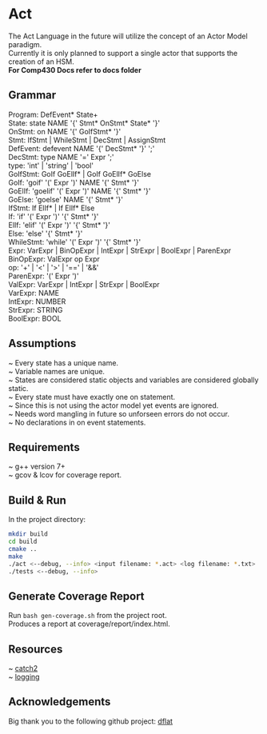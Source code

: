 # Act
The Act Language in the future will utilize the concept of an Actor Model paradigm.<br />
Currently it is only planned to support a single actor that supports the creation of an HSM.<br />
**For Comp430 Docs refer to docs folder**

## Grammar
Program: DefEvent* State+ <br />
State: state NAME '{' Stmt* OnStmt* State* '}' <br />
OnStmt: on NAME '{' GoIfStmt* '}' <br />
Stmt: IfStmt | WhileStmt | DecStmt | AssignStmt <br />
DefEvent: defevent NAME '{' DecStmt* '}' ';' <br />
DecStmt: type NAME '=' Expr ';' <br />
type: 'int' | 'string' | 'bool' <br />
GoIfStmt: GoIf GoElIf* | GoIf GoElIf* GoElse <br />
GoIf: 'goif' '(' Expr ')' NAME '{' Stmt* '}' <br />
GoElIf: 'goelif' '(' Expr ')' NAME '{' Stmt* '}' <br />
GoElse: 'goelse' NAME '{' Stmt* '}' <br />
IfStmt: If ElIf* | If ElIf* Else <br />
If: 'if' '(' Expr ')' '{' Stmt* '}' <br />
ElIf: 'elif' '(' Expr ')' '{' Stmt* '}' <br />
Else: 'else' '{' Stmt* '}' <br />
WhileStmt: 'while' '(' Expr ')' '{' Stmt* '}' <br />
Expr: VarExpr | BinOpExpr | IntExpr | StrExpr | BoolExpr | ParenExpr <br />
BinOpExpr: ValExpr op Expr <br />
op: '+' | '<' | '>' | '==' | '&&' <br />
ParenExpr: '(' Expr ')' <br />
ValExpr: VarExpr | IntExpr | StrExpr | BoolExpr <br />
VarExpr: NAME <br />
IntExpr: NUMBER <br />
StrExpr: STRING <br />
BoolExpr: BOOL

## Assumptions
~ Every state has a unique name. <br />
~ Variable names are unique. <br />
~ States are considered static objects and variables are considered globally static.<br />
~ Every state must have exactly one on statement.<br />
~ Since this is not using the actor model yet events are ignored.<br />
~ Needs word mangling in future so unforseen errors do not occur.<br />
~ No declarations in on event statements.

## Requirements
~ g++ version 7+ <br />
~ gcov & lcov for coverage report.

## Build & Run
In the project directory:
```sh
mkdir build
cd build
cmake ..
make
./act <--debug, --info> <input filename: *.act> <log filename: *.txt>
./tests <--debug, --info>
```

## Generate Coverage Report
Run ```bash gen-coverage.sh``` from the project root. <br />
Produces a report at coverage/report/index.html.

## Resources
~ [catch2](https://github.com/catchorg/Catch2) <br />
~ [logging](https://www.drdobbs.com/cpp/logging-in-c/201804215)

## Acknowledgements
Big thank you to the following github project: [dflat](https://github.com/csun-comp430-s19/dflat)
